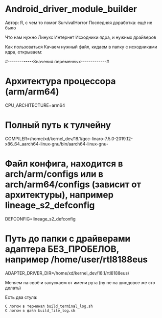 # Android_driver_module_builder
Автор: Я, с чем то помог SurvivalHorror
Последняя доработка: ещё не было

 
Что нам нужно
Линукс
Интернет
Исходники ядра, и нужных драйверов

 
Как пользоваться
Качаем нужный файл, кидаем в папку с исходниками ядра, открываем:

#-------------Значения переменных-------------#

# Архитектура процессора (arm/arm64)
CPU_ARCHITECTURE=arm64

# Полный путь к тулчейну
COMPILER=/home/xd/kernel_dev/18.1/gcc-linaro-7.5.0-2019.12-x86_64_aarch64-linux-gnu/bin/aarch64-linux-gnu-

# Файл конфига, находится в arch/arm/configs или в arch/arm64/configs (зависит от архитектуры), например lineage_s2_defconfig
DEFCONFIG=lineage_s2_defconfig

# Путь до папки с драйверами адаптера БЕЗ_ПРОБЕЛОВ, например /home/user/rtl8188eus
ADAPTER_DRIVER_DIR=/home/xd/kernel_dev/18.1/rtl8188eus/


Меняем на своё и запускаем от имени рута (ну не на шиндовсе же это делать)


Есть два стула:

    С логом в терминал build_terminal_log.sh
    С логом в файл build_file_log.sh
